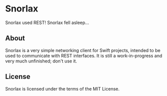# Snorlax
Snorlax used REST! Snorlax fell asleep...

## About

Snorlax is a very simple networking client for Swift projects, intended to be used to communicate with REST interfaces. It is still a work-in-progress and very much unfinished; don't use it.

## License

Snorlax is licensed under the terms of the MIT License.